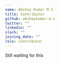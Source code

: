 ```yaml
---
name: Akshay Kumar M S
title: Contributor
github: akshaykumar-m-s
twitter: ""
linkedin: ""
slack: ""
joining_date: ""
role: contributor
---
```


Still waiting for this
